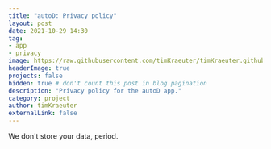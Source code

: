 ```yaml
---
title: "autoD: Privacy policy"
layout: post
date: 2021-10-29 14:30
tag:
- app
- privacy
image: https://raw.githubusercontent.com/timKraeuter/timKraeuter.github.io/master/assets/images/playstore_icon.png
headerImage: true
projects: false
hidden: true # don't count this post in blog pagination
description: "Privacy policy for the autoD app."
category: project
author: timKraeuter
externalLink: false
---
```


We don't store your data, period.
